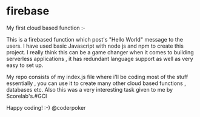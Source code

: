 # firebase
My first cloud based function :-

This is a firebased function which post's "Hello World" message to the users.
I have used basic Javascript with node js and npm to create this project.
I really think this can be a game changer when it comes to building serverless applications , it has redundant language support 
as well as very easy to set up.

My repo consists of my index.js file where i'll be coding most of the stuff essentially , you can use it to create many other cloud 
based functions , databases etc.
Also this was a very interesting task given to me by Scorelab's.#GCI

Happy coding! :-)
@coderpoker
